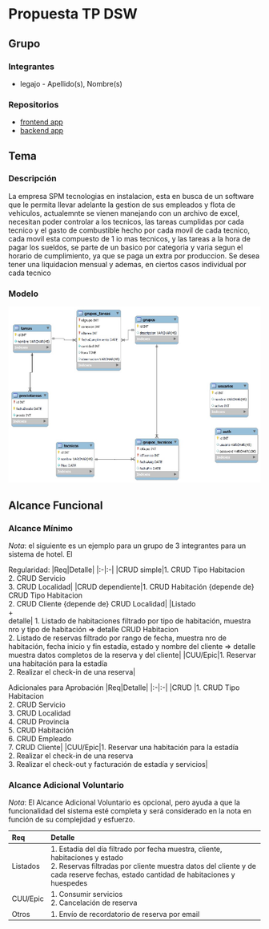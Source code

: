 # Propuesta TP DSW

## Grupo
### Integrantes
* legajo - Apellido(s), Nombre(s)

### Repositorios
* [frontend app](https://github.com/gaaston14/TP_CertificacionDeTareas/tree/main/frontend)
* [backend app](https://github.com/gaaston14/TP_CertificacionDeTareas/tree/main/backend)


## Tema
### Descripción
La empresa SPM tecnologias en instalacion, esta en busca de un software que le permita llevar adelante la gestion de sus empleados y flota de vehiculos, actualemnte se vienen manejando con un archivo de excel, necesitan poder controlar a los tecnicos, las tareas cumplidas por cada tecnico y el gasto de combustible hecho por cada movil de cada tecnico, cada movil esta compuesto de 1 io mas tecnicos, y las tareas a la hora de pagar los sueldos, se parte de un basico por categoria y varia segun el horario de cumplimiento, ya que se paga un extra por produccion. Se desea tener una liquidacion mensual y ademas, en ciertos casos individual por cada tecnico

### Modelo
<html>
<img src="https://github.com/gaaston14/TP_CertificacionDeTareas/blob/main/adicionales/modelo_preliminar.jpeg">
</html>

## Alcance Funcional 



### Alcance Mínimo

*Nota*: el siguiente es un ejemplo para un grupo de 3 integrantes para un sistema de hotel. El 

Regularidad:
|Req|Detalle|
|:-|:-|
|CRUD simple|1. CRUD Tipo Habitacion<br>2. CRUD Servicio<br>3. CRUD Localidad|
|CRUD dependiente|1. CRUD Habitación {depende de} CRUD Tipo Habitacion<br>2. CRUD Cliente {depende de} CRUD Localidad|
|Listado<br>+<br>detalle| 1. Listado de habitaciones filtrado por tipo de habitación, muestra nro y tipo de habitación => detalle CRUD Habitacion<br> 2. Listado de reservas filtrado por rango de fecha, muestra nro de habitación, fecha inicio y fin estadía, estado y nombre del cliente => detalle muestra datos completos de la reserva y del cliente|
|CUU/Epic|1. Reservar una habitación para la estadía<br>2. Realizar el check-in de una reserva|


Adicionales para Aprobación
|Req|Detalle|
|:-|:-|
|CRUD |1. CRUD Tipo Habitacion<br>2. CRUD Servicio<br>3. CRUD Localidad<br>4. CRUD Provincia<br>5. CRUD Habitación<br>6. CRUD Empleado<br>7. CRUD Cliente|
|CUU/Epic|1. Reservar una habitación para la estadía<br>2. Realizar el check-in de una reserva<br>3. Realizar el check-out y facturación de estadía y servicios|


### Alcance Adicional Voluntario

*Nota*: El Alcance Adicional Voluntario es opcional, pero ayuda a que la funcionalidad del sistema esté completa y será considerado en la nota en función de su complejidad y esfuerzo.

|Req|Detalle|
|:-|:-|
|Listados |1. Estadía del día filtrado por fecha muestra, cliente, habitaciones y estado <br>2. Reservas filtradas por cliente muestra datos del cliente y de cada reserve fechas, estado cantidad de habitaciones y huespedes|
|CUU/Epic|1. Consumir servicios<br>2. Cancelación de reserva|
|Otros|1. Envío de recordatorio de reserva por email|

